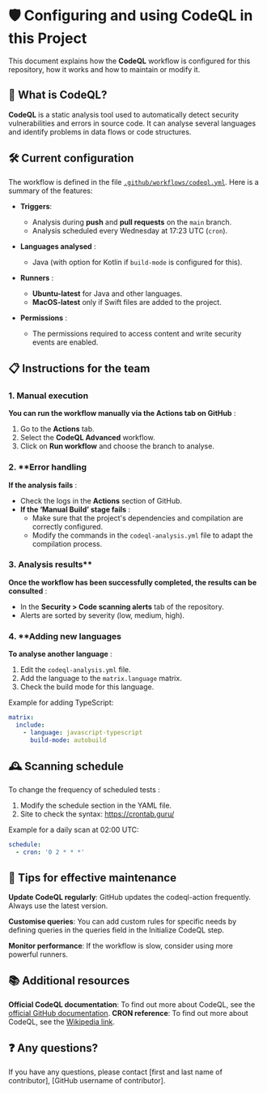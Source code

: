 # 🛡️ Configuring and using CodeQL in this Project

This document explains how the **CodeQL** workflow is configured for this repository, how it works and how to maintain or modify it.

## 📖 What is CodeQL?

**CodeQL** is a static analysis tool used to automatically detect security vulnerabilities and errors in source code. It can analyse several languages and identify problems in data flows or code structures.

## 🛠️ **Current configuration**

The workflow is defined in the file [`.github/workflows/codeql.yml`](.github/workflows/codeql.yml). Here is a summary of the features:

- **Triggers**:
  - Analysis during **push** and **pull requests** on the `main` branch.
  - Analysis scheduled every Wednesday at 17:23 UTC (`cron`).

- **Languages analysed** :
  - Java (with option for Kotlin if `build-mode` is configured for this).
  
- **Runners** :
  - **Ubuntu-latest** for Java and other languages.
  - **MacOS-latest** only if Swift files are added to the project.

- **Permissions** :
  - The permissions required to access content and write security events are enabled.

## 📋 **Instructions for the team**

### 1. **Manual execution**
**You can run the workflow manually via the **Actions** tab on GitHub** :
1. Go to the **Actions** tab.
2. Select the **CodeQL Advanced** workflow.
3. Click on **Run workflow** and choose the branch to analyse.

### 2. **Error handling
**If the analysis fails** :
- Check the logs in the **Actions** section of GitHub.
- **If the ‘Manual Build’ stage fails** :
  - Make sure that the project's dependencies and compilation are correctly configured.
  - Modify the commands in the `codeql-analysis.yml` file to adapt the compilation process.

### 3. Analysis results** 
**Once the workflow has been successfully completed, the results can be consulted** :
- In the **Security > Code scanning alerts** tab of the repository.
- Alerts are sorted by severity (low, medium, high).

### 4. **Adding new languages
**To analyse another language** :
1. Edit the `codeql-analysis.yml` file.
2. Add the language to the `matrix.language` matrix.
3. Check the build mode for this language.

Example for adding TypeScript:
```yaml
matrix:
  include:
    - language: javascript-typescript
      build-mode: autobuild
```

## 🕰️ Scanning schedule
To change the frequency of scheduled tests :
1. Modify the schedule section in the YAML file.
2. Site to check the syntax: https://crontab.guru/

Example for a daily scan at 02:00 UTC:
```yaml
schedule:
  - cron: '0 2 * * *'
```

## 🌟 Tips for effective maintenance
**Update CodeQL regularly**: GitHub updates the codeql-action frequently. Always use the latest version.

**Customise queries**: You can add custom rules for specific needs by defining queries in the queries field in the Initialize CodeQL step.

**Monitor performance**: If the workflow is slow, consider using more powerful runners.

## 📚 Additional resources
**Official CodeQL documentation**: To find out more about CodeQL, see the [official GitHub documentation](https://docs.github.com/en/code-security/code-scanning/automatically-scanning-your-code-for-vulnerabilities-and-errors).
**CRON reference**: To find out more about CodeQL, see the [Wikipedia link]([https://docs.github.com/en/code-security/code-scanning/automatically-scanning-your-code-for-vulnerabilities-and-errors](https://fr.wikipedia.org/wiki/Cron)).

## ❓ Any questions?
If you have any questions, please contact [first and last name of contributor], [GitHub username of contributor].
